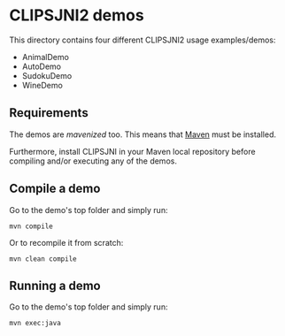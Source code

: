 CLIPSJNI2 demos
==============

This directory contains four different CLIPSJNI2 usage examples/demos:

 * AnimalDemo
 * AutoDemo
 * SudokuDemo
 * WineDemo


Requirements
------------

The demos are _mavenized_ too.
This means that [Maven](http://maven.apache.org) must be installed.

Furthermore, install CLIPSJNI in your Maven local repository before compiling and/or executing any of the demos.


Compile a demo
--------------

Go to the demo's top folder and simply run:

    mvn compile

Or to recompile it from scratch:

    mvn clean compile


Running a demo
--------------

Go to the demo's top folder and simply run:

    mvn exec:java
